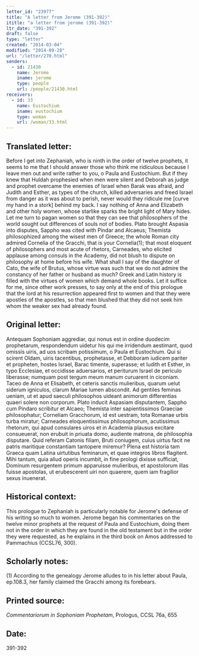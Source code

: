 ```yaml
---
letter_id: "23977"
title: "A letter from Jerome (391-392)"
ititle: "a letter from jerome (391-392)"
ltr_date: "391-392"
draft: false
type: "letter"
created: "2014-03-04"
modified: "2014-09-28"
url: "/letter/270.html"
senders:
  - id: 21430
    name: Jerome
    iname: jerome
    type: people
    url: /people/21430.html
receivers:
  - id: 33
    name: Eustochium
    iname: eustochium
    type: woman
    url: /woman/33.html
---
```

<h2> Translated letter:</h2>Before I get into Zephaniah, who is ninth in the order of twelve prophets, it seems to me that I should answer those who think me ridiculous because I leave men out and write rather to you, o Paula and Eustochium.  But if they knew that Huldah prophesied when men were silent and Deborah as judge and prophet overcame the enemies of Israel when Barak was afraid, and Judith and Esther, as types of the church, killed adversaries and freed Israel from danger as it was about to perish, never would they ridicule me [curve my hand in a stork] behind my back.  I say nothing of Anna and Elizabeth and other holy women, whose starlike sparks the bright light of Mary hides.  Let me turn to pagan women so that they can see that philosophers of the world sought out differences of souls not of bodies.  Plato brought Aspasia into disputes, Sappho was cited with Pindar and Alcaeus; Themista philosophized among the wisest men of Greece; the whole Roman city admired Cornelia of the Gracchi, that is your Cornelia(1); that most eloquent of philosophers and most acute of rhetors, Carneades, who elicited applause among consuls in the Academy, did not blush to dispute on philosophy at home before his wife.  What shall I say of the daughter of Cato, the wife of Brutus, whose virtue was such that we do not admire the constancy of her father or husband as much?  Greek and Latin history is filled with the virtues of women which demand whole books.  Let it suffice for me, since other work presses, to say only at the end of this prologue that the lord at his resurrection appeared first to women and that they were apostles of the apostles, so that men blushed that they did not seek him whom the weaker sex had already found.
<h2 class="mt-4"> Original letter:</h2>Antequam Sophoniam aggrediar, qui nonus est in ordine duodecim prophetarum, respondendum uidetur his qui me irridendum aestimant, quod omissis uiris, ad uos scribam potissimum, o Paula et Eustochium. Qui si scirent Oldam, uiris tacentibus, prophetasse, et Debboram iudicem pariter et propheten, hostes Israel, Barac timente, superasse; et Iudith et Esther, in typo Ecclesiae, et occidisse aduersarios, et periturum Israel de periculo liberasse; numquam post tergum meum manum curuarent in ciconiam. Taceo de Anna et Elisabeth, et ceteris sanctis mulieribus, quarum uelut siderum igniculos, clarum Mariae lumen abscondit. Ad gentiles feminas ueniam, ut et apud saeculi philosophos uideant animorum differentias quaeri solere non corporum. Plato inducit Aspasiam disputantem, Sappho cum Pindaro scribitur et Alcaeo; Themista inter sapientissimos Graeciae philosophatur; Corneliam Gracchorum, id est uestram, tota Romanae urbis turba miratur; Carneades eloquentissimus philosophorum, acutissimus rhetorum, qui apud consulares uiros et in Academia plausus excitare consueuerat, non erubuit in priuata domo, audiente matrona, de philosophia disputare. Quid referam Catonis filiam, Bruti coniugem, cuius uirtus facit ne patris maritique constantiam tantopere miremur?  Plena est historia tam Graeca quam Latina uirtutibus feminarum, et quae integros libros flagitent. Mihi tantum, quia aliud operis incumbit, in fine prologi dixisse sufficiat, Dominum resurgentem primum apparuisse mulieribus, et apostolorum illas fuisse apostolas, ut erubescerent uiri non quaerere, quem iam fragilior sexus inuenerat.
<h2 class="mt-4"> Historical context:</h2>This prologue to Zephaniah is particularly notable for Jerome's defense of his writing so much to women.  Jerome began his commentaries on the twelve minor prophets at the request of Paula and Eustochium, doing them not in the order in which they are found in the old testament but in the order they were requested, as he explains in the third book on Amos addressed to Pammachius (CCSL76, 300).
<h2 class="mt-4"> Scholarly notes:</h2>(1) According to the genealogy Jerome alludes to in his letter about Paula, ep.108.3, her family claimed the Gracchi among its forebears.
<h2 class="mt-4"> Printed source:</h2><p><em>Commentariorum in Sophoniam Prophetam</em>, Prologus, CCSL 76a, 655</p><h2 class="mt-4"> Date:</h2>391-392